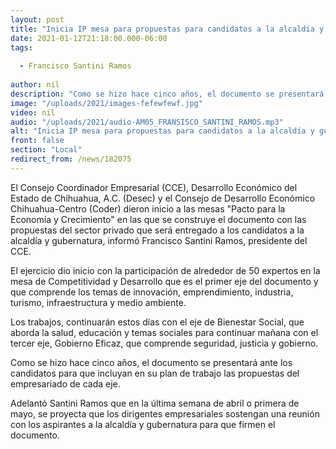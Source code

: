 ```yaml
---
layout: post
title: "Inicia IP mesa para propuestas para candidatos a la alcaldía y gubernatura"
date: 2021-01-12T21:18:00.000-06:00
tags:
  
  - Francisco Santini Ramos
  
author: nil
description: "Como se hizo hace cinco años, el documento se presentará ante los candidatos para que incluyan en su plan de trabajo las propuestas del empresariado"
image: "/uploads/2021/images-fefewfewf.jpg"
video: nil
audio: "/uploads/2021/audio-AM05_FRANSISCO_SANTINI_RAMOS.mp3"
alt: "Inicia IP mesa para propuestas para candidatos a la alcaldía y gubernatura"
front: false
section: "Local"
redirect_from: /news/182075
---
```


El Consejo Coordinador Empresarial (CCE), Desarrollo Económico del Estado de Chihuahua, A.C. (Desec) y el Consejo de Desarrollo Económico Chihuahua-Centro (Coder) dieron inicio a las mesas "Pacto para la Economía y Crecimiento" en las que se construye el documento con las propuestas del sector privado que será entregado a los candidatos a la alcaldía y gubernatura, informó Francisco Santini Ramos, presidente del CCE.

El ejercicio dio inicio con la participación de alrededor de 50 expertos en la mesa de Competitividad y Desarrollo que es el primer eje del documento y que comprende los temas de innovación, emprendimiento, industria, turismo, infraestructura y medio ambiente. 

Los trabajos, continuarán estos días con el eje de Bienestar Social, que aborda la salud, educación y temas sociales para continuar mañana con el tercer eje, Gobierno Eficaz, que comprende seguridad, justicia y gobierno.

Como se hizo hace cinco años, el documento se presentará ante los candidatos para que incluyan en su plan de trabajo las propuestas del empresariado de cada eje.

Adelantó Santini Ramos que en la última semana de abril o primera de mayo, se proyecta que los dirigentes empresariales sostengan una reunión con los aspirantes a la alcaldía y gubernatura para que firmen el documento.